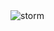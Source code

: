 <img src="https://github.com/ITA-LOW/imagens/blob/main/Terca-feira-tem-chance-de-temporais-descargas-eletricas-e-granizo-em-SC-750x470.jpg" alt="storm"/>
